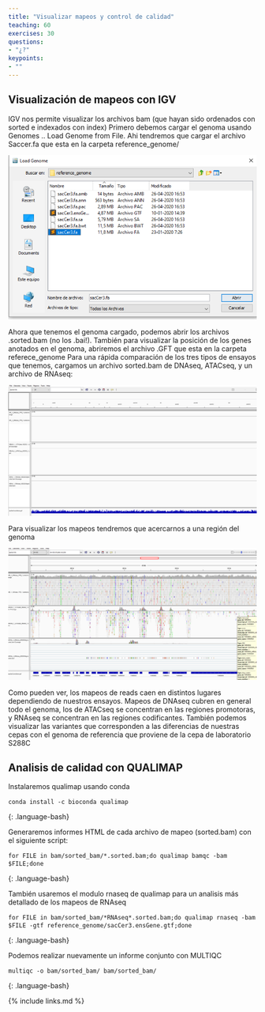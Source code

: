 ```yaml
---
title: "Visualizar mapeos y control de calidad"
teaching: 60
exercises: 30
questions:
- "¿?"
keypoints:
- ""
---
```


## Visualización de mapeos con IGV
IGV nos permite visualizar los archivos bam (que hayan sido ordenados con sorted e indexados con index)
Primero debemos cargar el genoma usando Genomes .. Load Genome from File.
Ahi tendremos que cargar el archivo Saccer.fa que esta en la carpeta reference_genome/

![IGV1](../fig/IGV1.png)

Ahora que tenemos el genoma cargado, podemos abrir los archivos .sorted.bam (no los .bai!). También para visualizar la posición de los genes anotados en el genoma, abriremos el archivo .GFT que esta en la carpeta referece_genome
Para una rápida comparación de los tres tipos de ensayos que tenemos, cargamos un archivo sorted.bam de DNAseq, ATACseq, y un archivo de RNAseq:

![IGV2](../fig/IGV2.png)

Para visualizar los mapeos tendremos que acercarnos a una región del genoma

![IGV3](../fig/IGV3.png)

Como pueden ver, los mapeos de reads caen en distintos lugares dependiendo de nuestros ensayos. Mapeos de DNAseq cubren en general todo el genoma, los de ATACseq se concentran en las regiones promotoras, y RNAseq se concentran en las regiones codificantes.
También podemos visualizar las variantes que corresponden a las diferencias de nuestras cepas con el genoma de referencia que proviene de la cepa de laboratorio S288C


## Analisis de calidad con QUALIMAP

Instalaremos qualimap usando conda

~~~
conda install -c bioconda qualimap
~~~
{: .language-bash}  

Generaremos informes HTML de cada archivo de mapeo (sorted.bam) con el siguiente script:
~~~
for FILE in bam/sorted_bam/*.sorted.bam;do qualimap bamqc -bam $FILE;done
~~~
{: .language-bash}  

También usaremos el modulo rnaseq de qualimap para un analisis más detallado de los mapeos de RNAseq

~~~
for FILE in bam/sorted_bam/*RNAseq*.sorted.bam;do qualimap rnaseq -bam $FILE -gtf reference_genome/sacCer3.ensGene.gtf;done
~~~
{: .language-bash}  

Podemos realizar nuevamente un informe conjunto con MULTIQC

~~~
multiqc -o bam/sorted_bam/ bam/sorted_bam/
~~~
{: .language-bash}  


{% include links.md %}
